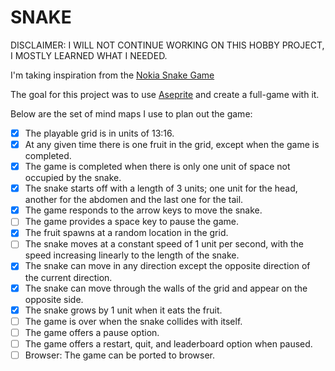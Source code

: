 # SNAKE

DISCLAIMER: I WILL NOT CONTINUE WORKING ON THIS HOBBY PROJECT, I MOSTLY LEARNED WHAT I NEEDED.

I'm taking inspiration from the [Nokia Snake Game](https://en.wikipedia.org/wiki/Snake_(video_game_genre))

The goal for this project was to use [Aseprite](https://www.aseprite.org) and create a full-game with it.

Below are the set of mind maps I use to plan out the game:

- [x] The playable grid is in units of 13:16.
- [x] At any given time there is one fruit in the grid, except when the game is completed.
- [x] The game is completed when there is only one unit of space not occupied by the snake.
- [x] The snake starts off with a length of 3 units; one unit for the head, another for the abdomen and the last one for the tail.
- [x] The game responds to the arrow keys to move the snake.
- [ ] The game provides a space key to pause the game.
- [x] The fruit spawns at a random location in the grid.
- [ ] The snake moves at a constant speed of 1 unit per second, with the speed increasing linearly to the length of the snake.
- [x] The snake can move in any direction except the opposite direction of the current direction.
- [x] The snake can move through the walls of the grid and appear on the opposite side.
- [x] The snake grows by 1 unit when it eats the fruit.
- [ ] The game is over when the snake collides with itself.
- [ ] The game offers a pause option.
- [ ] The game offers a restart, quit, and leaderboard option when paused.
- [ ] Browser: The game can be ported to browser.
